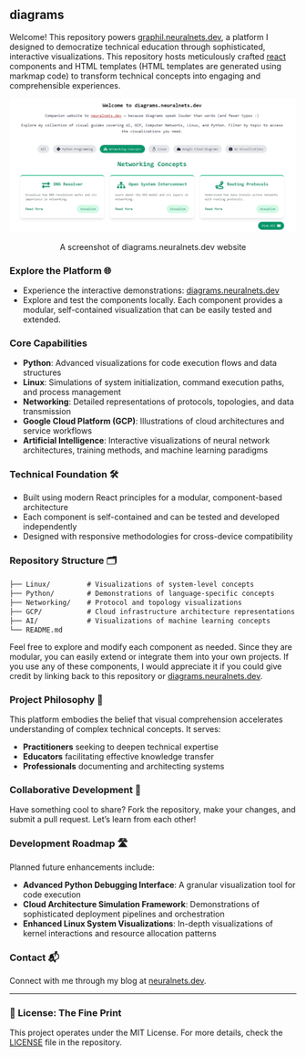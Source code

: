 ## diagrams

Welcome! This repository powers [graphil.neuralnets.dev](https://graphil.neuralnets.dev), a platform I designed to democratize technical education through sophisticated, interactive visualizations. This repository hosts meticulously crafted [react](https://react.dev/) components and HTML templates (HTML templates are generated using markmap code) to transform technical concepts into engaging and comprehensible experiences.

![screenshot of diagrams.neuralnets.dev](./diagrams_web_screenshot.jpeg)
<p align="center">
  A screenshot of diagrams.neuralnets.dev website
</p>

### Explore the Platform 🌐

- Experience the interactive demonstrations: [diagrams.neuralnets.dev](https://diagrams.neuralnets.dev)
- Explore and test the components locally. Each component provides a modular, self-contained visualization that can be easily tested and extended.

### Core Capabilities

- **Python**: Advanced visualizations for code execution flows and data structures  
- **Linux**: Simulations of system initialization, command execution paths, and process management  
- **Networking**: Detailed representations of protocols, topologies, and data transmission  
- **Google Cloud Platform (GCP)**: Illustrations of cloud architectures and service workflows  
- **Artificial Intelligence**: Interactive visualizations of neural network architectures, training methods, and machine learning paradigms  

### Technical Foundation 🛠️

- Built using modern React principles for a modular, component-based architecture  
- Each component is self-contained and can be tested and developed independently  
- Designed with responsive methodologies for cross-device compatibility  

### Repository Structure 🗂️

```
├── Linux/         # Visualizations of system-level concepts
├── Python/        # Demonstrations of language-specific concepts
├── Networking/    # Protocol and topology visualizations
├── GCP/           # Cloud infrastructure architecture representations
├── AI/            # Visualizations of machine learning concepts
└── README.md
```

Feel free to explore and modify each component as needed. Since they are modular, you can easily extend or integrate them into your own projects. If you use any of these components, I would appreciate it if you could give credit by linking back to this repository or [diagrams.neuralnets.dev](https://diagrams.neuralnets.dev).

### Project Philosophy 🌟

This platform embodies the belief that visual comprehension accelerates understanding of complex technical concepts. It serves:  
- **Practitioners** seeking to deepen technical expertise  
- **Educators** facilitating effective knowledge transfer  
- **Professionals** documenting and architecting systems  

### Collaborative Development 🤝

Have something cool to share? Fork the repository, make your changes, and submit a pull request. Let’s learn from each other!

### Development Roadmap 🛣

Planned future enhancements include:  
- **Advanced Python Debugging Interface**: A granular visualization tool for code execution  
- **Cloud Architecture Simulation Framework**: Demonstrations of sophisticated deployment pipelines and orchestration  
- **Enhanced Linux System Visualizations**: In-depth visualizations of kernel interactions and resource allocation patterns  

### Contact 📬

Connect with me through my blog at [neuralnets.dev](https://neuralnets.dev).

---

### 📜 License: The Fine Print

This project operates under the MIT License. For more details, check the [LICENSE](LICENSE) file in the repository.  

